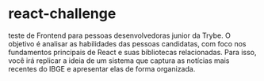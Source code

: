 # react-challenge
teste de Frontend para pessoas desenvolvedoras junior da Trybe. O objetivo é analisar as habilidades das pessoas candidatas, com foco nos fundamentos principais de React e suas bibliotecas relacionadas.  Para isso, você irá replicar a ideia de um sistema que captura as notícias mais recentes do IBGE e apresentar elas de forma organizada.
